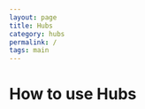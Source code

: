 ```yaml
---
layout: page
title: Hubs
category: hubs
permalink: /
tags: main
---
```


How to use Hubs
===